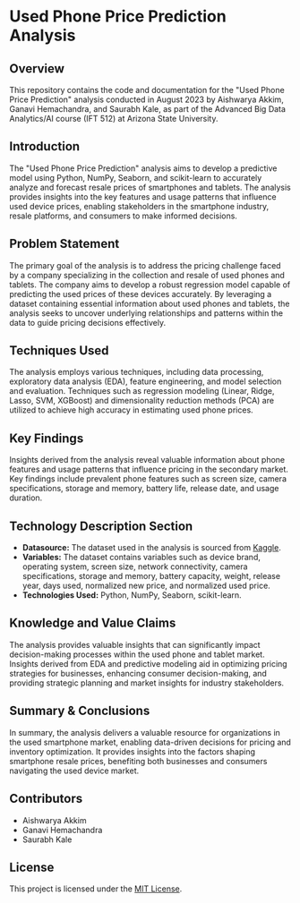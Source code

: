 # Used Phone Price Prediction Analysis

## Overview

This repository contains the code and documentation for the "Used Phone Price Prediction" analysis conducted in August 2023 by Aishwarya Akkim, Ganavi Hemachandra, and Saurabh Kale, as part of the Advanced Big Data Analytics/AI course (IFT 512) at Arizona State University.

## Introduction

The "Used Phone Price Prediction" analysis aims to develop a predictive model using Python, NumPy, Seaborn, and scikit-learn to accurately analyze and forecast resale prices of smartphones and tablets. The analysis provides insights into the key features and usage patterns that influence used device prices, enabling stakeholders in the smartphone industry, resale platforms, and consumers to make informed decisions.

## Problem Statement

The primary goal of the analysis is to address the pricing challenge faced by a company specializing in the collection and resale of used phones and tablets. The company aims to develop a robust regression model capable of predicting the used prices of these devices accurately. By leveraging a dataset containing essential information about used phones and tablets, the analysis seeks to uncover underlying relationships and patterns within the data to guide pricing decisions effectively.

## Techniques Used

The analysis employs various techniques, including data processing, exploratory data analysis (EDA), feature engineering, and model selection and evaluation. Techniques such as regression modeling (Linear, Ridge, Lasso, SVM, XGBoost) and dimensionality reduction methods (PCA) are utilized to achieve high accuracy in estimating used phone prices.

## Key Findings

Insights derived from the analysis reveal valuable information about phone features and usage patterns that influence pricing in the secondary market. Key findings include prevalent phone features such as screen size, camera specifications, storage and memory, battery life, release date, and usage duration.

## Technology Description Section

- **Datasource:** The dataset used in the analysis is sourced from [Kaggle](https://www.kaggle.com/code/kavya2099/used-phone-price-prediction#Model-Selection-and-Evaluation).
- **Variables:** The dataset contains variables such as device brand, operating system, screen size, network connectivity, camera specifications, storage and memory, battery capacity, weight, release year, days used, normalized new price, and normalized used price.
- **Technologies Used:** Python, NumPy, Seaborn, scikit-learn.

## Knowledge and Value Claims

The analysis provides valuable insights that can significantly impact decision-making processes within the used phone and tablet market. Insights derived from EDA and predictive modeling aid in optimizing pricing strategies for businesses, enhancing consumer decision-making, and providing strategic planning and market insights for industry stakeholders.

## Summary & Conclusions

In summary, the analysis delivers a valuable resource for organizations in the used smartphone market, enabling data-driven decisions for pricing and inventory optimization. It provides insights into the factors shaping smartphone resale prices, benefiting both businesses and consumers navigating the used device market.

## Contributors

- Aishwarya Akkim
- Ganavi Hemachandra
- Saurabh Kale

## License

This project is licensed under the [MIT License](LICENSE).
